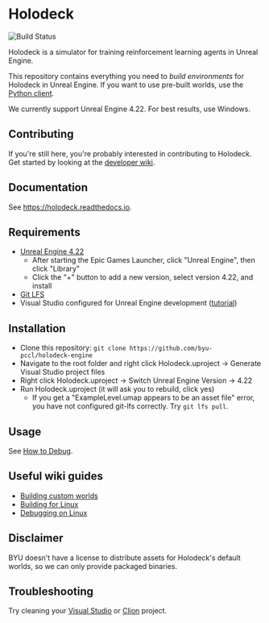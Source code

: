 # Holodeck
![Build
Status](https://jenkins.holodeck.ml/buildStatus/icon?job=holodeck-engine%2Fdevelop)

Holodeck is a simulator for training reinforcement learning agents in Unreal Engine.

This repository contains everything you need to _build environments_ for
Holodeck in Unreal Engine. If you want to use pre-built worlds, use the [Python
client](https://github.com/byu-pccl/holodeck).

We currently support Unreal Engine 4.22. For best results, use Windows.

## Contributing

If you're still here, you're probably interested in contributing to Holodeck.
Get started by looking at the [developer
wiki](https://github.com/BYU-PCCL/holodeck/wiki/Holodeck-Onboarding).

## Documentation

See https://holodeck.readthedocs.io.

## Requirements

* [Unreal Engine 4.22](https://www.unrealengine.com/en-US/download)
    * After starting the Epic Games Launcher, click "Unreal Engine", then click
      "Library"
    * Click the "+" button to add a new version, select version 4.22, and install
* [Git LFS](https://git-lfs.github.com/)
* Visual Studio configured for Unreal Engine development
  ([tutorial](https://docs.unrealengine.com/en-us/Programming/Development/VisualStudioSetup))

## Installation

* Clone this repository:
`git clone https://github.com/byu-pccl/holodeck-engine`
* Navigate to the root folder and right click Holodeck.uproject -> Generate
  Visual Studio project files
* Right click Holodeck.uproject -> Switch Unreal Engine Version -> 4.22
* Run Holodeck.uproject (it will ask you to rebuild, click yes)
  - If you get a "ExampleLevel.umap appears to be an asset file" error, you have
    not configured git-lfs correctly. Try `git lfs pull`.

## Usage

See [How to Debug](https://github.com/BYU-PCCL/holodeck/wiki/How-To-Debug).

## Useful wiki guides

- [Building custom
  worlds](https://github.com/BYU-PCCL/holodeck-engine/wiki/Packaging-and-Using-Custom-Worlds)
- [Building for
  Linux](https://github.com/byu-pccl/holodeck-engine/wiki/Cross-Compiling-for-Linux)
- [Debugging on
  Linux](https://github.com/BYU-PCCL/holodeck/wiki/How-to-Configure-Debugger-on-Linux)

## Disclaimer

BYU doesn't have a license to distribute assets for Holodeck's default worlds,
so we can only provide packaged binaries.

## Troubleshooting

Try cleaning your [Visual
Studio](https://docs.microsoft.com/en-us/visualstudio/ide/building-and-cleaning-projects-and-solutions-in-visual-studio?view=vs-2019)
or [Clion](https://www.jetbrains.com/help/clion/build-actions.html#43c4f)
project.
